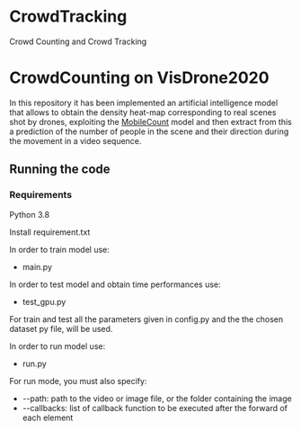 # CrowdTracking
 Crowd Counting and Crowd Tracking

# CrowdCounting on VisDrone2020
In this repository it has been implemented an artificial intelligence model that allows to obtain the density heat-map corresponding to real scenes shot by drones, exploiting the [MobileCount](https://github.com/SelinaFelton/MobileCount) model and then extract from this a prediction of the number of people in the scene and their direction during the movement in a video sequence.

## Running the code

### Requirements

Python 3.8

Install requirement.txt

In order to train model use:
- main.py

In order to test model and obtain time performances use: 
 - test_gpu.py

For train and test all the parameters given in config.py and the the chosen dataset py file, will be used.

In order to run model use:
- run.py

For run mode, you must also specify:
<ul>
<li>--path: path to the video or image file, or the folder containing the image</li>
<li>--callbacks: list of callback function to be executed after the forward of each element</li>
</ul>


